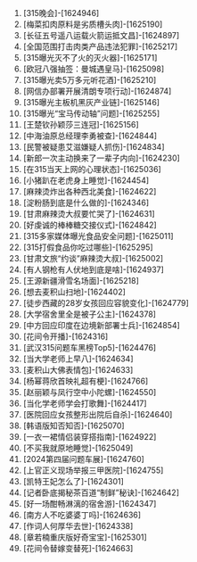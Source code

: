 
1. [315晚会]-[1624946]
1. [梅菜扣肉原料是劣质槽头肉]-[1625190]
1. [长征五号遥八运载火箭运抵文昌]-[1624897]
1. [全国范围打击肉类产品违法犯罪]-[1625217]
1. [315曝光灭不了火的灭火器]-[1625171]
1. [欧冠八强抽签：曼城遇皇马]-[1625098]
1. [315曝光卖5万多元听花酒]-[1625210]
1. [网信办部署开展清朗专项行动]-[1624874]
1. [315曝光主板机黑灰产业链]-[1625146]
1. [315曝光“宝马传动轴”问题]-[1625255]
1. [王楚钦孙颖莎三连冠]-[1625156]
1. [中海油原总经理李勇被查]-[1624844]
1. [民警被疑患艾滋嫌疑人抓伤]-[1624834]
1. [新郎一次主动换来了一辈子内向]-[1624230]
1. [在315当天上网的心理状态]-[1625036]
1. [小猪趴在老虎身上睡觉]-[1624454]
1. [麻辣烫炸出各种西北美食]-[1624622]
1. [淀粉肠到底是什么做的]-[1624346]
1. [甘肃麻辣烫大叔要忙哭了]-[1624631]
1. [好虔诚的棒棒糖交接仪式]-[1624842]
1. [315多家媒体曝光食品安全问题]-[1625011]
1. [315打假食品你吃过哪些]-[1625295]
1. [甘肃文旅“约谈”麻辣烫大叔]-[1625002]
1. [有人钢枪有人伏地到底是啥]-[1624937]
1. [王源新疆滑雪名场面]-[1625218]
1. [想去麦积山扫地]-[1624402]
1. [徒步西藏的28岁女孩回应容貌变化]-[1624779]
1. [大学宿舍里全是被子公主]-[1624378]
1. [中方回应印度在边境新部署士兵]-[1624854]
1. [花间令开播]-[1624316]
1. [武汉315问题车黑榜Top5]-[1624476]
1. [当大学老师上早八]-[1624634]
1. [麦积山大佛表情包]-[1624633]
1. [杨幂蒋欣首映礼超有梗]-[1624766]
1. [赵丽颖与凤行空中小陀螺]-[1624550]
1. [当化学老师学会打歌舞]-[1624417]
1. [医院回应女孩整形出院后自杀]-[1624640]
1. [韩语版知否知否]-[1625070]
1. [一衣一裙情侣装穿搭指南]-[1624922]
1. [不买我就原地睡觉]-[1625049]
1. [2024第四届问题车展]-[1624760]
1. [上官正义现场举报三甲医院]-[1624755]
1. [凯特王妃怎么了]-[1624301]
1. [记者卧底揭秘茶百道“制鲜”秘诀]-[1624642]
1. [好一场酣畅淋漓的宿舍游]-[1624347]
1. [南方人不吃婆婆丁吗]-[1624636]
1. [作词人何厚华去世]-[1624338]
1. [章若楠重庆版好奇宝宝]-[1625301]
1. [花间令替嫁变替死]-[1624663]
